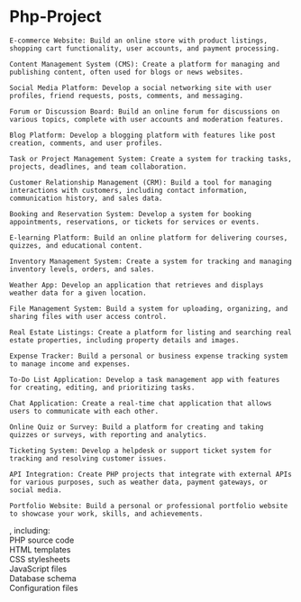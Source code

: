 # Php-Project

    E-commerce Website: Build an online store with product listings, shopping cart functionality, user accounts, and payment processing.

    Content Management System (CMS): Create a platform for managing and publishing content, often used for blogs or news websites.

    Social Media Platform: Develop a social networking site with user profiles, friend requests, posts, comments, and messaging.

    Forum or Discussion Board: Build an online forum for discussions on various topics, complete with user accounts and moderation features.

    Blog Platform: Develop a blogging platform with features like post creation, comments, and user profiles.

    Task or Project Management System: Create a system for tracking tasks, projects, deadlines, and team collaboration.

    Customer Relationship Management (CRM): Build a tool for managing interactions with customers, including contact information, communication history, and sales data.

    Booking and Reservation System: Develop a system for booking appointments, reservations, or tickets for services or events.

    E-learning Platform: Build an online platform for delivering courses, quizzes, and educational content.

    Inventory Management System: Create a system for tracking and managing inventory levels, orders, and sales.

    Weather App: Develop an application that retrieves and displays weather data for a given location.

    File Management System: Build a system for uploading, organizing, and sharing files with user access control.

    Real Estate Listings: Create a platform for listing and searching real estate properties, including property details and images.

    Expense Tracker: Build a personal or business expense tracking system to manage income and expenses.

    To-Do List Application: Develop a task management app with features for creating, editing, and prioritizing tasks.

    Chat Application: Create a real-time chat application that allows users to communicate with each other.

    Online Quiz or Survey: Build a platform for creating and taking quizzes or surveys, with reporting and analytics.

    Ticketing System: Develop a helpdesk or support ticket system for tracking and resolving customer issues.

    API Integration: Create PHP projects that integrate with external APIs for various purposes, such as weather data, payment gateways, or social media.

    Portfolio Website: Build a personal or professional portfolio website to showcase your work, skills, and achievements.
, including:     
PHP source code     
HTML templates     
CSS stylesheets     
JavaScript files     
Database schema     
Configuration files 
